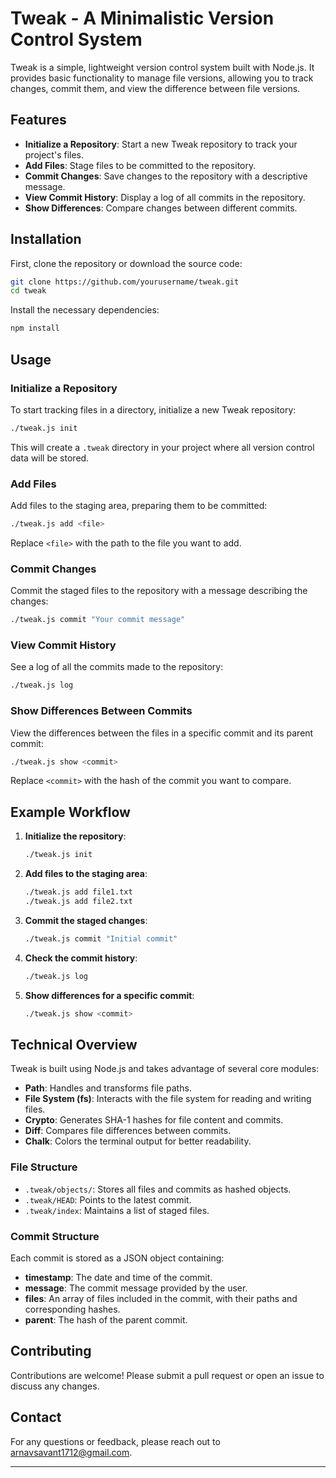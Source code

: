 # Tweak - A Minimalistic Version Control System

Tweak is a simple, lightweight version control system built with Node.js. It provides basic functionality to manage file versions, allowing you to track changes, commit them, and view the difference between file versions.

## Features

- **Initialize a Repository**: Start a new Tweak repository to track your project's files.
- **Add Files**: Stage files to be committed to the repository.
- **Commit Changes**: Save changes to the repository with a descriptive message.
- **View Commit History**: Display a log of all commits in the repository.
- **Show Differences**: Compare changes between different commits.

## Installation

First, clone the repository or download the source code:

```bash
git clone https://github.com/yourusername/tweak.git
cd tweak
```

Install the necessary dependencies:

```bash
npm install
```

## Usage

### Initialize a Repository

To start tracking files in a directory, initialize a new Tweak repository:

```bash
./tweak.js init
```

This will create a `.tweak` directory in your project where all version control data will be stored.

### Add Files

Add files to the staging area, preparing them to be committed:

```bash
./tweak.js add <file>
```

Replace `<file>` with the path to the file you want to add.

### Commit Changes

Commit the staged files to the repository with a message describing the changes:

```bash
./tweak.js commit "Your commit message"
```

### View Commit History

See a log of all the commits made to the repository:

```bash
./tweak.js log
```

### Show Differences Between Commits

View the differences between the files in a specific commit and its parent commit:

```bash
./tweak.js show <commit>
```

Replace `<commit>` with the hash of the commit you want to compare.

## Example Workflow

1. **Initialize the repository**: 
   ```bash
   ./tweak.js init
   ```

2. **Add files to the staging area**:
   ```bash
   ./tweak.js add file1.txt
   ./tweak.js add file2.txt
   ```

3. **Commit the staged changes**:
   ```bash
   ./tweak.js commit "Initial commit"
   ```

4. **Check the commit history**:
   ```bash
   ./tweak.js log
   ```

5. **Show differences for a specific commit**:
   ```bash
   ./tweak.js show <commit>
   ```

## Technical Overview

Tweak is built using Node.js and takes advantage of several core modules:

- **Path**: Handles and transforms file paths.
- **File System (fs)**: Interacts with the file system for reading and writing files.
- **Crypto**: Generates SHA-1 hashes for file content and commits.
- **Diff**: Compares file differences between commits.
- **Chalk**: Colors the terminal output for better readability.

### File Structure

- `.tweak/objects/`: Stores all files and commits as hashed objects.
- `.tweak/HEAD`: Points to the latest commit.
- `.tweak/index`: Maintains a list of staged files.

### Commit Structure

Each commit is stored as a JSON object containing:

- **timestamp**: The date and time of the commit.
- **message**: The commit message provided by the user.
- **files**: An array of files included in the commit, with their paths and corresponding hashes.
- **parent**: The hash of the parent commit.

## Contributing

Contributions are welcome! Please submit a pull request or open an issue to discuss any changes.

## Contact

For any questions or feedback, please reach out to [arnavsavant1712@gmail.com](mailto:arnavsavant1712@gmail.com).

---